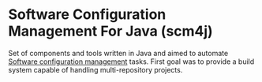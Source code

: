 # Software Configuration Management For Java (scm4j)

Set of components and tools written in Java and aimed to automate [Software configuration management](https://en.wikipedia.org/wiki/Software_configuration_management) tasks. First goal was to provide a build system capable of handling multi-repository projects.
